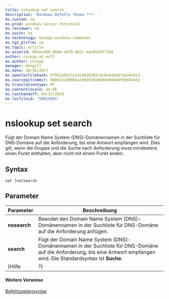 ```yaml
---
title: nslookup set search
description: 'Windows-Befehle Thema ***- '
ms.custom: na
ms.prod: windows-server-threshold
ms.reviewer: na
ms.suite: na
ms.technology: manage-windows-commands
ms.tgt_pltfrm: na
ms.topic: article
ms.assetid: 064ac660-8b04-4af9-8b2c-e4e0549771b8
author: coreyp-at-msft
ms.author: coreyp
manager: dongill
ms.date: 10/16/2017
ms.openlocfilehash: bf952a0337e23c0426265c6c0a4a8387a6ab45e1
ms.sourcegitcommit: 0d0b32c8986ba7db9536e0b8648d4ddf9b03e452
ms.translationtype: MT
ms.contentlocale: de-DE
ms.lasthandoff: 04/17/2019
ms.locfileid: "59816991"
---
```

# <a name="nslookup-set-search"></a>nslookup set search



Fügt der Domain Name System (DNS)-Domänennamen in der Suchliste für DNS-Domäne auf die Anforderung, bis eine Antwort empfangen wird. Dies gilt, wenn die Gruppe und die Suche nach Anforderung muss mindestens einen Punkt enthalten, aber nicht mit einem Punkt enden.

## <a name="syntax"></a>Syntax

```
set [no]search
```

## <a name="parameters"></a>Parameter

|Parameter|Beschreibung|
|---------|-----------|
|**nosearch**|Beendet den Domain Name System (DNS)-Domänennamen in der Suchliste für DNS-Domäne auf die Anforderung anfügen.|
|**search**|Fügt der Domain Name System (DNS)-Domänennamen in der Suchliste für DNS-Domäne auf die Anforderung, bis eine Antwort empfangen wird. Die Standardsyntax ist **Suche**.|
|{Hilfe | ?}|Zeigt eine kurze Zusammenfassung der **Nslookup** Unterbefehle.|

#### <a name="additional-references"></a>Weitere Verweise

[Befehlszeilensyntax](command-line-syntax-key.md)